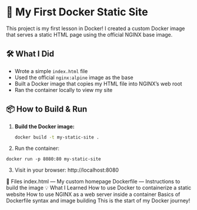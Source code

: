 # 🚀 My First Docker Static Site

This project is my first lesson in Docker! I created a custom Docker image that serves a static HTML page using the official NGINX base image.

## 🛠️ What I Did

- Wrote a simple `index.html` file
- Used the official `nginx:alpine` image as the base
- Built a Docker image that copies my HTML file into NGINX’s web root
- Ran the container locally to view my site

## 📦 How to Build & Run

1. **Build the Docker image:**
   ```sh
   docker build -t my-static-site .
   ```

2. Run the container:
```
docker run -p 8080:80 my-static-site
```

3. Visit in your browser:
http://localhost:8080


📁 Files
index.html — My custom homepage
Dockerfile — Instructions to build the image
💡 What I Learned
How to use Docker to containerize a static website
How to use NGINX as a web server inside a container
Basics of Dockerfile syntax and image building
This is the start of my Docker journey!
